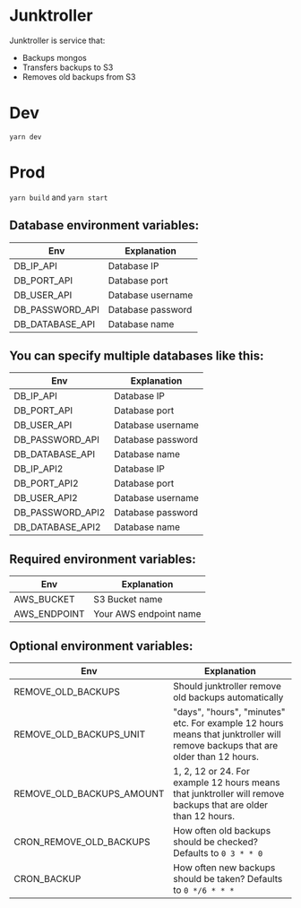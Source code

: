 # Junktroller

Junktroller is service that:
- Backups mongos
- Transfers backups to S3
- Removes old backups from S3

# Dev
`yarn dev`

# Prod
`yarn build` and `yarn start`

## Database environment variables:

Env | Explanation
------------ | -------------
DB_IP_API | Database IP
DB_PORT_API | Database port
DB_USER_API | Database username
DB_PASSWORD_API | Database password
DB_DATABASE_API | Database name

## You can specify multiple databases like this:

Env | Explanation
------------ | -------------
DB_IP_API | Database IP
DB_PORT_API | Database port
DB_USER_API | Database username
DB_PASSWORD_API | Database password
DB_DATABASE_API | Database name
DB_IP_API2 | Database IP
DB_PORT_API2 | Database port
DB_USER_API2 | Database username
DB_PASSWORD_API2 | Database password
DB_DATABASE_API2 | Database name

## Required environment variables:

Env | Explanation
------------ | -------------
AWS_BUCKET | S3 Bucket name
AWS_ENDPOINT | Your AWS endpoint name

## Optional environment variables:
Env | Explanation
------------ | -------------
REMOVE_OLD_BACKUPS | Should junktroller remove old backups automatically
REMOVE_OLD_BACKUPS_UNIT | "days", "hours", "minutes" etc. For example 12 hours means that junktroller will remove backups that are older than 12 hours.
REMOVE_OLD_BACKUPS_AMOUNT | 1, 2, 12 or 24. For example 12 hours means that junktroller will remove backups that are older than 12 hours.
CRON_REMOVE_OLD_BACKUPS | How often old backups should be checked? Defaults to `0 3 * * 0`
CRON_BACKUP | How often new backups should be taken? Defaults to `0 */6 * * *`

